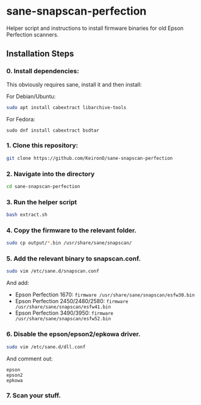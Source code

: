 # sane-snapscan-perfection

Helper script and instructions to install firmware binaries for old Epson Perfection scanners.

## Installation Steps

### 0. Install dependencies:

This obviously requires sane, install it and then install:

For Debian/Ubuntu:

```bash
sudo apt install cabextract libarchive-tools
```

For Fedora:

```
sudo dnf install cabextract bsdtar
```

### 1. Clone this repository:

```bash
git clone https://github.com/KeironO/sane-snapscan-perfection
```

### 2. Navigate into the directory

```bash
cd sane-snapscan-perfection
```

### 3. Run the helper script

```bash
bash extract.sh
```

### 4. Copy the firmware to the relevant folder.

```bash
sudo cp output/*.bin /usr/share/sane/snapscan/
```

### 5. Add the relevant binary to snapscan.conf.

```bash
sudo vim /etc/sane.d/snapscan.conf
```

And add:

- Epson Perfection 1670: `firmware /usr/share/sane/snapscan/esfw30.bin`
- Epson Perfection 2450/2480/2580: `firmware /usr/share/sane/snapscan/esfw41.bin`
- Epson Perfection 3490/3950: `firmware /usr/share/sane/snapscan/esfw52.bin`

### 6. Disable the epson/epson2/epkowa driver.

```bash
sudo vim /etc/sane.d/dll.conf
```

And comment out:

```
epson
epson2
epkowa
```

### 7. Scan your stuff.